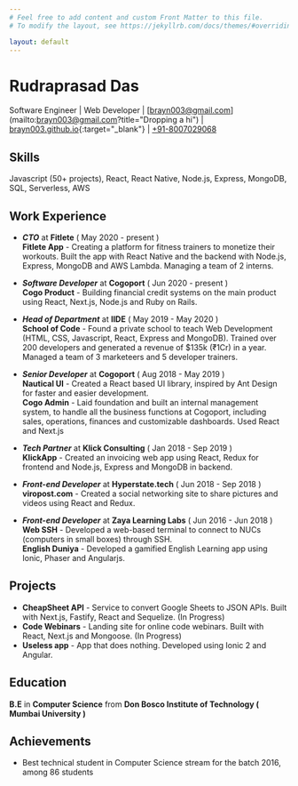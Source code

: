 ```yaml
---
# Feel free to add content and custom Front Matter to this file.
# To modify the layout, see https://jekyllrb.com/docs/themes/#overriding-theme-defaults

layout: default
---
```


# Rudraprasad Das
Software Engineer | Web Developer | [brayn003@gmail.com](mailto:brayn003@gmail.com?title="Dropping a hi") | [brayn003.github.io](https://brayn003.github.io){:target="_blank"} | [+91-8007029068](tel:+91-8007029068)

## Skills
Javascript (50+ projects), React, React Native, Node.js, Express, MongoDB, SQL, Serverless, AWS

## Work Experience

- ***CTO*** at **Fitlete** ( May 2020 - present )  
**Fitlete App** - Creating a platform for fitness trainers to monetize their workouts. Built the app with React Native and the backend with Node.js, Express, MongoDB and AWS Lambda. Managing a team of 2 interns.

- ***Software Developer*** at **Cogoport** ( Jun 2020 - present )  
**Cogo Product** - Building financial credit systems on the main product using React, Next.js, Node.js and Ruby on Rails.

- ***Head of Department*** at **IIDE** ( May 2019 - May 2020 )  
**School of Code** - Found a private school to teach Web Development (HTML, CSS, Javascript, React, Express and MongoDB). Trained over 200 developers and generated a revenue of $135k (₹1Cr) in a year. Managed a team of 3 marketeers and 5 developer trainers.

- ***Senior Developer***  at **Cogoport** ( Aug 2018 - May 2019 )  
**Nautical UI** - Created a React based UI library, inspired by Ant Design for faster and easier development.  
**Cogo Admin** - Laid foundation and built an internal management system, to handle all the business functions at Cogoport, including sales, operations, finances and customizable dashboards. Used React and Next.js

- ***Tech Partner*** at **Klick Consulting** ( Jan 2018 - Sep 2019 )  
**KlickApp** - Created an invoicing web app using React, Redux for frontend and Node.js, Express and MongoDB in backend.

- ***Front-end Developer*** at **Hyperstate.tech** ( Jun 2018 - Sep 2018 )  
**viropost.com** - Created a social networking site to share pictures and videos using React and Redux.

- ***Front-end Developer*** at **Zaya Learning Labs** ( Jun 2016 - Jun 2018 )  
**Web SSH** - Developed a web-based terminal to connect to NUCs (computers in small boxes) through SSH.  
**English Duniya** - Developed a gamified English Learning app using Ionic, Phaser and Angularjs.

## Projects
- **CheapSheet API** - Service to convert Google Sheets to JSON APIs. Built with Next.js, Fastify, React and Sequelize. (In Progress)  
- **Code Webinars** - Landing site for online code webinars. Built with React, Next.js and Mongoose. (In Progress)  
- **Useless app** - App that does nothing. Developed using Ionic 2 and Angular.  

## Education
**B.E** in **Computer Science** from **Don Bosco Institute of Technology ( Mumbai University )**

## Achievements
- Best technical student in Computer Science stream for the batch 2016, among 86 students